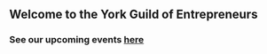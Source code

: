 ## Welcome to the York Guild of Entrepreneurs

### See our upcoming events [here](https://www.eventbrite.co.uk/o/guild-of-entrepreneurs-10599598419)
